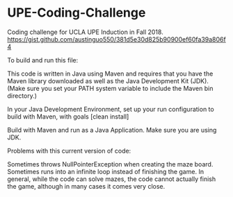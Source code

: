 # UPE-Coding-Challenge
Coding challenge for UCLA UPE Induction in Fall 2018.  https://gist.github.com/austinguo550/381d5e30d825b90900ef60fa39a806f4


To build and run this file:

This code is written in Java using Maven and requires that you have the Maven library downloaded as well as the Java Development Kit (JDK).
(Make sure you set your PATH system variable to include the Maven bin directory.)

In your Java Development Environment, set up your run configuration to build with Maven, with goals [clean install]

Build with Maven and run as a Java Application. Make sure you are using JDK.

Problems with this current version of code:

Sometimes throws NullPointerException when creating the maze board.
Sometimes runs into an infinite loop instead of finishing the game.
In general, while the code can solve mazes, the code cannot actually finish the game, although in many cases it comes very close.
